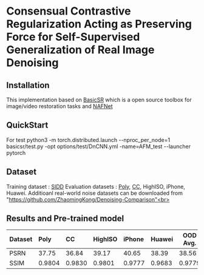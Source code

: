 # Consensual Contrastive Regularization Acting as Preserving Force for Self-Supervised Generalization of Real Image Denoising


## Installation
This implementation based on [BasicSR](https://github.com/xinntao/BasicSR) which is a open source toolbox for image/video restoration tasks and [NAFNet](https://github.com/megvii-research/NAFNet) 


## QuickStart

For test
python3 -m torch.distributed.launch --nproc_per_node=1 basicsr/test.py -opt options/test/DnCNN.yml -name=AFM_test --launcher pytorch

## Dataset

Training dataset : [SIDD](https://abdokamel.github.io/sidd/#sidd-medium)
Evaluation datasets : [Poly](https://github.com/csjunxu/PolyU-Real-World-Noisy-Images-Dataset), [CC](https://github.com/csjunxu/MCWNNM-ICCV2017), HighISO, iPhone, Huawei.
Additioanl real-world noise datasets can be downloaded from "https://github.com/ZhaomingKong/Denoising-Comparison"<br><br>


## Results and Pre-trained model

| Dataset | Poly |CC |HighISO |iPhone |Huawei | OOD Avg.|
|:----|:----|:----|:----|:----|:----|-----|
|PSRN| 37.75  | 36.84 | 39.17   | 40.65   | 38.39   | 38.56   |
|SSIM| 0.9804 | 0.9830 | 0.9801  | 0.9777  | 0.9683  | 0.9779  |
